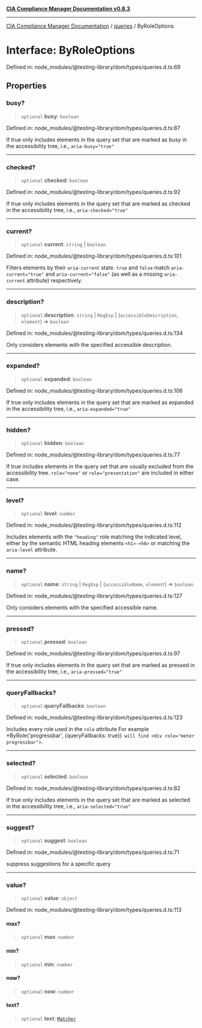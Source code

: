 [**CIA Compliance Manager Documentation v0.8.3**](../../../README.md)

***

[CIA Compliance Manager Documentation](../../../globals.md) / [queries](../README.md) / ByRoleOptions

# Interface: ByRoleOptions

Defined in: node\_modules/@testing-library/dom/types/queries.d.ts:69

## Properties

### busy?

> `optional` **busy**: `boolean`

Defined in: node\_modules/@testing-library/dom/types/queries.d.ts:87

If true only includes elements in the query set that are marked as
busy in the accessibility tree, i.e., `aria-busy="true"`

***

### checked?

> `optional` **checked**: `boolean`

Defined in: node\_modules/@testing-library/dom/types/queries.d.ts:92

If true only includes elements in the query set that are marked as
checked in the accessibility tree, i.e., `aria-checked="true"`

***

### current?

> `optional` **current**: `string` \| `boolean`

Defined in: node\_modules/@testing-library/dom/types/queries.d.ts:101

Filters elements by their `aria-current` state. `true` and `false` match `aria-current="true"` and `aria-current="false"` (as well as a missing `aria-current` attribute) respectively.

***

### description?

> `optional` **description**: `string` \| `RegExp` \| (`accessibleDescription`, `element`) => `boolean`

Defined in: node\_modules/@testing-library/dom/types/queries.d.ts:134

Only considers elements with the specified accessible description.

***

### expanded?

> `optional` **expanded**: `boolean`

Defined in: node\_modules/@testing-library/dom/types/queries.d.ts:106

If true only includes elements in the query set that are marked as
expanded in the accessibility tree, i.e., `aria-expanded="true"`

***

### hidden?

> `optional` **hidden**: `boolean`

Defined in: node\_modules/@testing-library/dom/types/queries.d.ts:77

If true includes elements in the query set that are usually excluded from
the accessibility tree. `role="none"` or `role="presentation"` are included
in either case.

***

### level?

> `optional` **level**: `number`

Defined in: node\_modules/@testing-library/dom/types/queries.d.ts:112

Includes elements with the `"heading"` role matching the indicated level,
either by the semantic HTML heading elements `<h1>-<h6>` or matching
the `aria-level` attribute.

***

### name?

> `optional` **name**: `string` \| `RegExp` \| (`accessibleName`, `element`) => `boolean`

Defined in: node\_modules/@testing-library/dom/types/queries.d.ts:127

Only considers elements with the specified accessible name.

***

### pressed?

> `optional` **pressed**: `boolean`

Defined in: node\_modules/@testing-library/dom/types/queries.d.ts:97

If true only includes elements in the query set that are marked as
pressed in the accessibility tree, i.e., `aria-pressed="true"`

***

### queryFallbacks?

> `optional` **queryFallbacks**: `boolean`

Defined in: node\_modules/@testing-library/dom/types/queries.d.ts:123

Includes every role used in the `role` attribute
For example *ByRole('progressbar', {queryFallbacks: true})` will find <div role="meter progressbar">`.

***

### selected?

> `optional` **selected**: `boolean`

Defined in: node\_modules/@testing-library/dom/types/queries.d.ts:82

If true only includes elements in the query set that are marked as
selected in the accessibility tree, i.e., `aria-selected="true"`

***

### suggest?

> `optional` **suggest**: `boolean`

Defined in: node\_modules/@testing-library/dom/types/queries.d.ts:71

suppress suggestions for a specific query

***

### value?

> `optional` **value**: `object`

Defined in: node\_modules/@testing-library/dom/types/queries.d.ts:113

#### max?

> `optional` **max**: `number`

#### min?

> `optional` **min**: `number`

#### now?

> `optional` **now**: `number`

#### text?

> `optional` **text**: [`Matcher`](../../../type-aliases/Matcher.md)
